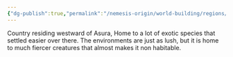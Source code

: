 ```yaml
---
{"dg-publish":true,"permalink":"/nemesis-origin/world-building/regions/izura/"}
---
```


Country residing westward of Asura, Home to a lot of exotic species that settled easier over there. The environments are just as lush, but it is home to much fiercer creatures that almost makes it non habitable.